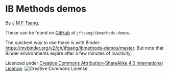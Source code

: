 # IB Methods demos

By [J M F Tsang](j.m.f.tsang@cantab.net). 

These can be found on
[GitHub](https://github.com/jftsang/ibmethods-demos) at
`jftsang/ibmethods-demos`. 

The quickest way to use these is with Binder:
https://mybinder.org/v2/gh/jftsang/ibmethods-demos/master. But note that
Binder environments expire after a few minutes of inactivity.

Licenced under [Creative Commons Attribution-ShareAlike 4.0
International Licence](http://creativecommons.org/licenses/by-sa/4.0).
![Creative Commons License](https://i.creativecommons.org/l/by-sa/4.0/88x31.png)
